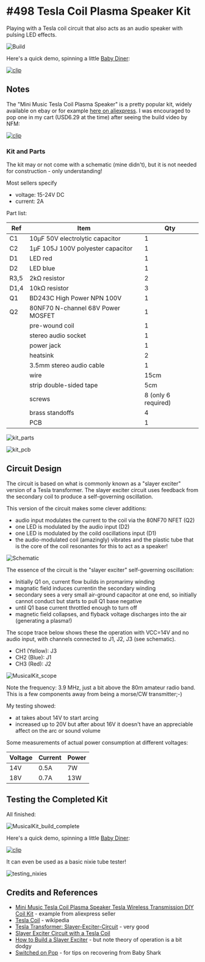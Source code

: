 # #498 Tesla Coil Plasma Speaker Kit

Playing with a Tesla coil circuit that also acts as an audio speaker with pulsing LED effects.

![Build](./assets/MusicalKit_build.jpg?raw=true)

Here's a quick demo, spinning a little [Baby Diner](https://www.youtube.com/watch?v=X76IXhqAEtE):

[![clip](https://img.youtube.com/vi/9yhTIx6dcRo/0.jpg)](https://www.youtube.com/watch?v=9yhTIx6dcRo)

## Notes

The "Mini Music Tesla Coil Plasma Speaker" is a pretty popular kit,
widely available on ebay or for example [here on aliexpress](https://www.aliexpress.com/item/4000030185359.html).
I was encouraged to pop one in my cart (USD6.29 at the time) after seeing the build video by NFM:

[![clip](https://img.youtube.com/vi/GdhTVwSygqo/0.jpg)](https://www.youtube.com/watch?v=GdhTVwSygqo)


### Kit and Parts

The kit may or not come with a schematic (mine didn't), but it is not needed for construction - only understanding!

Most sellers specify

* voltage: 15-24V DC
* current: 2A

Part list:

| Ref  | Item                                  | Qty  |
|------|---------------------------------------|------|
| C1   | 10µF 50V electrolytic capacitor       | 1    |
| C2   | 1µF 105J 100V polyester capacitor     | 1    |
| D1   | LED red                               | 1    |
| D2   | LED blue                              | 1    |
| R3,5 | 2kΩ resistor                          | 2    |
| D1,4 | 10kΩ resistor                         | 3    |
| Q1   | BD243C High Power NPN 100V            | 1    |
| Q2   | 80NF70 N-channel 68V Power MOSFET     | 1    |
|      | pre-wound coil                        | 1    |
|      | stereo audio socket                   | 1    |
|      | power jack                            | 1    |
|      | heatsink                              | 2    |
|      | 3.5mm stereo audio cable              | 1    |
|      | wire                                  | 15cm |
|      | strip double-sided tape               | 5cm  |
|      | screws                                | 8 (only 6 required) |
|      | brass standoffs                       | 4    |
|      | PCB                                   | 1    |


![kit_parts](./assets/kit_parts.jpg?raw=true)

![kit_pcb](./assets/kit_pcb.jpg?raw=true)

## Circuit Design

The circuit is based on what is commonly known as a "slayer exciter" version of a Tesla transformer.
The slayer exciter circuit uses feedback from the secondary coil to produce a self-governing oscillation.

This version of the circuit makes some clever additions:

* audio input modulates the current to the coil via the 80NF70 NFET (Q2)
* one LED is modulated by the audio input (D2)
* one LED is modulated by the coild oscillations input (D1)
* the audio-modulated coil (amazingly) vibrates and the plastic tube that is the core of the coil resonantes for this to act as a speaker!

![Schematic](./assets/MusicalKit_schematic.jpg?raw=true)

The essence of the circuit is the "slayer exciter" self-governing oscillation:

* Initially Q1 on, current flow builds in promarimy winding
* magnatic field induces currentin the secondary winding
* secondary sees a very small air-ground capacitor at one end, so initially cannot conduct but starts to pull Q1 base negative
* until Q1 base current throttled enough to turn off
* magnetic field collapses, and flyback voltage discharges into the air (generating a plasma!)

The scope trace below shows these the operation with VCC=14V and no audio input,
with channels connected to J1, J2, J3 (see schematic).

* CH1 (Yellow): J3
* CH2 (Blue): J1
* CH3 (Red): J2

![MusicalKit_scope](./assets/MusicalKit_scope.gif?raw=true)

Note the frequency: 3.9 MHz, just a bit above the 80m amateur radio band. This is a few components away from being a morse/CW transmitter;-)

My testing showed:

* at takes about 14V to start arcing
* increased up to 20V but after about 16V it doesn't have an appreciable affect on the arc or sound volume

Some measurements of actual power consumption at different voltages:

| Voltage | Current | Power |
|---------|---------|-------|
| 14V     | 0.5A    | 7W    |
| 18V     | 0.7A    | 13W   |


## Testing the Completed Kit

All finished:

![MusicalKit_build_complete](./assets/MusicalKit_build_complete.jpg?raw=true)

Here's a quick demo, spinning a little [Baby Diner](https://www.youtube.com/watch?v=X76IXhqAEtE):

[![clip](https://img.youtube.com/vi/9yhTIx6dcRo/0.jpg)](https://www.youtube.com/watch?v=9yhTIx6dcRo)

It can even be used as a basic nixie tube tester!

![testing_nixies](./assets/testing_nixies.jpg?raw=true)

## Credits and References

* [Mini Music Tesla Coil Plasma Speaker Tesla Wireless Transmission DIY Coil Kit](https://www.aliexpress.com/item/4000030185359.html) - example from aliexpress seller
* [Tesla Coil](https://en.wikipedia.org/wiki/Tesla_coil) - wikipedia
* [Tesla Transformer: Slayer-Exciter-Circuit](https://steemit.com/technology/@elektr1ker/tesla-transformer-slayer-exciter-circuit) - very good
* [Slayer Exciter Circuit with a Tesla Coil](https://www.electroboom.com/?p=521)
* [How to Build a Slayer Exciter](https://www.instructables.com/id/How-to-Build-a-Slayer-Exciter/) - but note theory of operation is a bit dodgy
* [Switched on Pop](https://www.switchedonpop.com/baby-shark/) - for tips on recovering from Baby Shark
